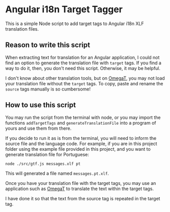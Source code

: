 # Angular i18n Target Tagger

This is a simple Node script to add target tags to Angular i18n XLF translation files.

## Reason to write this script

When extracting text for translation for an Angular application, I could not find an option to generate the translation file with `target` tags. If you find a way to do it, then, you don't need this script. Otherwise, it may be helpful. 

I don't know about other translation tools, but on [OmegaT](https://omegat.org/), you may not load your translation file without the `target` tags. To copy, paste and rename the `source` tags manually is so cumbersome!

## How to use this script

You may run the script from the terminal with node, or you may import the functions `addTargetTags` and `generateTranslationFile` into a program of yours and use them from there.

If you decide to run it as is from the terminal, you will need to inform the source file and the language code. For example, if you are in this project folder using the example file provided in this project, and you want to generate translation file for Portuguese:

`node ./src/gtf.js messages.xlf pt`

This will generated a file named `messages.pt.xlf`.

Once you have your translation file with the target tags, you may use an application such as [OmegaT](https://omegat.org/) to translate the text within the target tags.

I have done it so that the text from the source tag is repeated in the target tag.